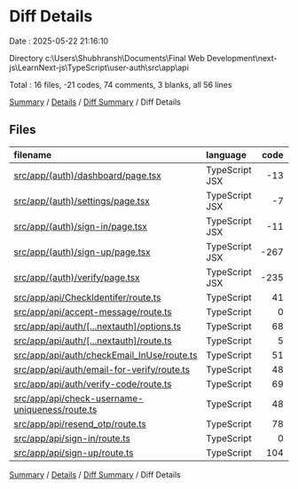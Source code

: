 # Diff Details

Date : 2025-05-22 21:16:10

Directory c:\\Users\\Shubhransh\\Documents\\Final Web Development\\next-js\\LearnNext-js\\TypeScript\\user-auth\\src\\app\\api

Total : 16 files,  -21 codes, 74 comments, 3 blanks, all 56 lines

[Summary](results.md) / [Details](details.md) / [Diff Summary](diff.md) / Diff Details

## Files
| filename | language | code | comment | blank | total |
| :--- | :--- | ---: | ---: | ---: | ---: |
| [src/app/(auth)/dashboard/page.tsx](/src/app/(auth)/dashboard/page.tsx) | TypeScript JSX | -13 | 0 | -1 | -14 |
| [src/app/(auth)/settings/page.tsx](/src/app/(auth)/settings/page.tsx) | TypeScript JSX | -7 | 0 | -2 | -9 |
| [src/app/(auth)/sign-in/page.tsx](/src/app/(auth)/sign-in/page.tsx) | TypeScript JSX | -11 | 0 | -2 | -13 |
| [src/app/(auth)/sign-up/page.tsx](/src/app/(auth)/sign-up/page.tsx) | TypeScript JSX | -267 | -11 | -30 | -308 |
| [src/app/(auth)/verify/page.tsx](/src/app/(auth)/verify/page.tsx) | TypeScript JSX | -235 | -6 | -30 | -271 |
| [src/app/api/CheckIdentifer/route.ts](/src/app/api/CheckIdentifer/route.ts) | TypeScript | 41 | 0 | 3 | 44 |
| [src/app/api/accept-message/route.ts](/src/app/api/accept-message/route.ts) | TypeScript | 0 | 81 | 9 | 90 |
| [src/app/api/auth/\[...nextauth\]/options.ts](/src/app/api/auth/%5B...nextauth%5D/options.ts) | TypeScript | 68 | 0 | 1 | 69 |
| [src/app/api/auth/\[...nextauth\]/route.ts](/src/app/api/auth/%5B...nextauth%5D/route.ts) | TypeScript | 5 | 0 | 3 | 8 |
| [src/app/api/auth/checkEmail\_InUse/route.ts](/src/app/api/auth/checkEmail_InUse/route.ts) | TypeScript | 51 | 0 | 11 | 62 |
| [src/app/api/auth/email-for-verify/route.ts](/src/app/api/auth/email-for-verify/route.ts) | TypeScript | 48 | 0 | 3 | 51 |
| [src/app/api/auth/verify-code/route.ts](/src/app/api/auth/verify-code/route.ts) | TypeScript | 69 | 1 | 8 | 78 |
| [src/app/api/check-username-uniqueness/route.ts](/src/app/api/check-username-uniqueness/route.ts) | TypeScript | 48 | 0 | 11 | 59 |
| [src/app/api/resend\_otp/route.ts](/src/app/api/resend_otp/route.ts) | TypeScript | 78 | 0 | 2 | 80 |
| [src/app/api/sign-in/route.ts](/src/app/api/sign-in/route.ts) | TypeScript | 0 | 0 | 1 | 1 |
| [src/app/api/sign-up/route.ts](/src/app/api/sign-up/route.ts) | TypeScript | 104 | 9 | 16 | 129 |

[Summary](results.md) / [Details](details.md) / [Diff Summary](diff.md) / Diff Details